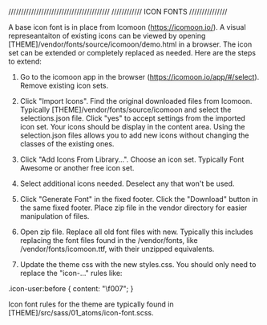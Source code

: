 
////////////////////////////////////////
//////////// ICON FONTS ///////////////

A base icon font is in place from Icomoon (https://icomoon.io/). A visual represeantaiton of existing icons can be viewed by opening [THEME]/vendor/fonts/source/icomoon/demo.html in a browser. The icon set can be extended or completely replaced as needed. Here are the steps to extend:

1. Go to the icomoon app in the browser (https://icomoon.io/app/#/select). Remove existing icon sets.

2. Click "Import Icons". Find the original downloaded files from Icomoon. Typically [THEME]/vendor/fonts/source/icomoon and select the selections.json file. Click "yes" to accept settings from the imported icon set. Your icons should be display in the content area. Using the selection.json files allows you to add new icons without changing the classes of the existing ones.

3. Click "Add Icons From Library…". Choose an icon set. Typically Font Awesome or another free icon set.

4. Select additional icons needed. Deselect any that won't be used.

5. Click "Generate Font" in the fixed footer. Click the "Download" button in the same fixed footer. Place zip file in the vendor directory for easier manipulation of files.

6. Open zip file. Replace all old font files with new. Typically this includes replacing the font files found in the /vendor/fonts, like /vendor/fonts/icomoon.ttf, with their unzipped equivalents.

7. Update the theme css with the new styles.css. You should only need to replace the "icon-..." rules like:

.icon-user:before {
  content: "\f007";
}

Icon font rules for the theme are typically found in [THEME]/src/sass/01_atoms/icon-font.scss.
